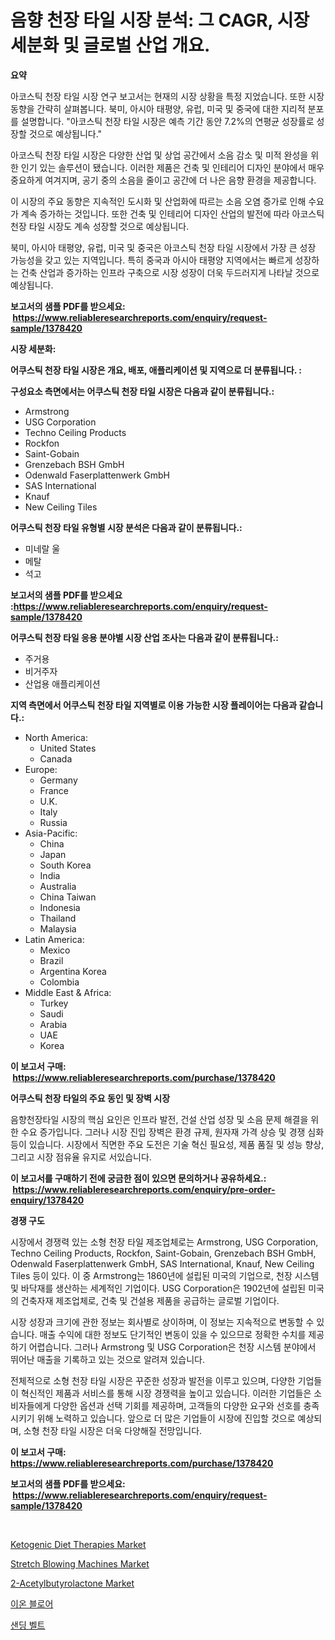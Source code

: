 <p><h1>음향 천장 타일 시장 분석: 그 CAGR, 시장 세분화 및 글로벌 산업 개요.</h1></p><p><strong>요약</strong></p>
<p><p>아코스틱 천장 타일 시장 연구 보고서는 현재의 시장 상황을 특정 지었습니다. 또한 시장 동향을 간략히 살펴봅니다. 북미, 아시아 태평양, 유럽, 미국 및 중국에 대한 지리적 분포를 설명합니다. "아코스틱 천장 타일 시장은 예측 기간 동안 7.2%의 연평균 성장률로 성장할 것으로 예상됩니다."</p><p>아코스틱 천장 타일 시장은 다양한 산업 및 상업 공간에서 소음 감소 및 미적 완성을 위한 인기 있는 솔루션이 됐습니다. 이러한 제품은 건축 및 인테리어 디자인 분야에서 매우 중요하게 여겨지며, 공기 중의 소음을 줄이고 공간에 더 나은 음향 환경을 제공합니다.</p><p>이 시장의 주요 동향은 지속적인 도시화 및 산업화에 따르는 소음 오염 증가로 인해 수요가 계속 증가하는 것입니다. 또한 건축 및 인테리어 디자인 산업의 발전에 따라 아코스틱 천장 타일 시장도 계속 성장할 것으로 예상됩니다.</p><p>북미, 아시아 태평양, 유럽, 미국 및 중국은 아코스틱 천장 타일 시장에서 가장 큰 성장 가능성을 갖고 있는 지역입니다. 특히 중국과 아시아 태평양 지역에서는 빠르게 성장하는 건축 산업과 증가하는 인프라 구축으로 시장 성장이 더욱 두드러지게 나타날 것으로 예상됩니다.</p></p>
<p><strong>보고서의 샘플 PDF를 받으세요: &nbsp;<a href="https://www.reliableresearchreports.com/enquiry/request-sample/1378420">https://www.reliableresearchreports.com/enquiry/request-sample/1378420</a></strong></p>
<p><strong>시장 세분화:</strong></p>
<p><strong> 어쿠스틱 천장 타일 시장은 개요, 배포, 애플리케이션 및 지역으로 더 분류됩니다. :</strong></p>
<p><strong>구성요소 측면에서는 어쿠스틱 천장 타일 시장은 다음과 같이 분류됩니다.:</strong></p>
<p><ul><li>Armstrong</li><li>USG Corporation</li><li>Techno Ceiling Products</li><li>Rockfon</li><li>Saint-Gobain</li><li>Grenzebach BSH GmbH</li><li>Odenwald Faserplattenwerk GmbH</li><li>SAS International</li><li>Knauf</li><li>New Ceiling Tiles</li></ul></p>
<p><strong> 어쿠스틱 천장 타일 유형별 시장 분석은 다음과 같이 분류됩니다.:</strong></p>
<p><ul><li>미네랄 울</li><li>메탈</li><li>석고</li></ul></p>
<p><strong>보고서의 샘플 PDF를 받으세요 :<a href="https://www.reliableresearchreports.com/enquiry/request-sample/1378420">https://www.reliableresearchreports.com/enquiry/request-sample/1378420</a></strong></p>
<p><strong> 어쿠스틱 천장 타일 응용 분야별 시장 산업 조사는 다음과 같이 분류됩니다.:</strong></p>
<p><ul><li>주거용</li><li>비거주자</li><li>산업용 애플리케이션</li></ul></p>
<p><strong>지역 측면에서 어쿠스틱 천장 타일 지역별로 이용 가능한 시장 플레이어는 다음과 같습니다.:</strong></p>
<p><ul>
    <li>
        North America:
        <ul>
            <li>United States</li>
            <li>Canada</li>
        </ul>
    </li>
    <li>
        Europe:
        <ul>
            <li>Germany</li>
            <li>France</li>
            <li>U.K.</li>
            <li>Italy</li>
            <li>Russia</li>
        </ul>
    </li>
    <li>
        Asia-Pacific:
        <ul>
            <li>China</li>
            <li>Japan</li>
            <li>South Korea</li>
            <li>India</li>
            <li>Australia</li>
            <li>China Taiwan</li>
            <li>Indonesia</li>
            <li>Thailand</li>
            <li>Malaysia</li>
        </ul>
    </li>
    <li>
        Latin America:
        <ul>
            <li>Mexico</li>
            <li>Brazil</li>
            <li>Argentina Korea</li>
            <li>Colombia</li>
        </ul>
    </li>
    <li>
        Middle East & Africa:
        <ul>
            <li>Turkey</li>
            <li>Saudi</li>
            <li>Arabia</li>
            <li>UAE</li>
            <li>Korea</li>
        </ul>
    </li>
    </ul></p>
<p><strong>이 보고서 구매: &nbsp;<a href="https://www.reliableresearchreports.com/purchase/1378420">https://www.reliableresearchreports.com/purchase/1378420</a></strong></p>
<p><strong>어쿠스틱 천장 타일의 주요 동인 및 장벽 시장</strong></p>
<p><p>음향천장타일 시장의 핵심 요인은 인프라 발전, 건설 산업 성장 및 소음 문제 해결을 위한 수요 증가입니다. 그러나 시장 진입 장벽은 환경 규제, 원자재 가격 상승 및 경쟁 심화 등이 있습니다. 시장에서 직면한 주요 도전은 기술 혁신 필요성, 제품 품질 및 성능 향상, 그리고 시장 점유율 유지로 서있습니다.</p></p>
<p><strong>이 보고서를 구매하기 전에 궁금한 점이 있으면 문의하거나 공유하세요.: &nbsp;<a href="https://www.reliableresearchreports.com/enquiry/pre-order-enquiry/1378420">https://www.reliableresearchreports.com/enquiry/pre-order-enquiry/1378420</a></strong></p>
<p><strong>경쟁 구도</strong></p>
<p><p>시장에서 경쟁력 있는 소형 천장 타일 제조업체로는 Armstrong, USG Corporation, Techno Ceiling Products, Rockfon, Saint-Gobain, Grenzebach BSH GmbH, Odenwald Faserplattenwerk GmbH, SAS International, Knauf, New Ceiling Tiles 등이 있다. 이 중 Armstrong는 1860년에 설립된 미국의 기업으로, 천장 시스템 및 바닥재를 생산하는 세계적인 기업이다. USG Corporation은 1902년에 설립된 미국의 건축자재 제조업체로, 건축 및 건설용 제품을 공급하는 글로벌 기업이다. </p><p>시장 성장과 크기에 관한 정보는 회사별로 상이하며, 이 정보는 지속적으로 변동할 수 있습니다. 매출 수익에 대한 정보도 단기적인 변동이 있을 수 있으므로 정확한 수치를 제공하기 어렵습니다. 그러나 Armstrong 및 USG Corporation은 천장 시스템 분야에서 뛰어난 매출을 기록하고 있는 것으로 알려져 있습니다.</p><p>전체적으로 소형 천장 타일 시장은 꾸준한 성장과 발전을 이루고 있으며, 다양한 기업들이 혁신적인 제품과 서비스를 통해 시장 경쟁력을 높이고 있습니다. 이러한 기업들은 소비자들에게 다양한 옵션과 선택 기회를 제공하며, 고객들의 다양한 요구와 선호를 충족시키기 위해 노력하고 있습니다. 앞으로 더 많은 기업들이 시장에 진입할 것으로 예상되며, 소형 천장 타일 시장은 더욱 다양해질 전망입니다.</p></p>
<p><strong>이 보고서 구매: &nbsp; <a href="https://www.reliableresearchreports.com/purchase/1378420">https://www.reliableresearchreports.com/purchase/1378420</a></strong></p>
<p><strong>보고서의 샘플 PDF를 받으세요: &nbsp;<a href="https://www.reliableresearchreports.com/enquiry/request-sample/1378420">https://www.reliableresearchreports.com/enquiry/request-sample/1378420</a></strong><strong></strong></p>
<p>&nbsp;</p>
<p><p><a href="https://ivy-potential-64b.notion.site/Ketogenic-Diet-Therapies-Market-Insights-Market-Players-and-Forecast-Till-2031-9aa19d67f20d4b7cbe0a663b217be345">Ketogenic Diet Therapies Market</a></p><p><a href="https://issuu.com/reportprime-2/docs/stretch-blowing-machines-market-size-2030.pptx">Stretch Blowing Machines Market</a></p><p><a href="https://github.com/jodemen/Market-Research-Report-List-1/blob/main/2-acetylbutyrolactone-market.md">2-Acetylbutyrolactone Market</a></p><p><a href="https://github.com/plelbej847484502/Market-Research-Report-List-1/blob/main/4965918516.md">이온 블로어</a></p><p><a href="https://github.com/vseigx30c9a1j/Market-Research-Report-List-1/blob/main/5128740517.md">샌딩 벨트</a></p></p>